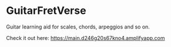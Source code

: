 # GuitarFretVerse
Guitar learning aid for scales, chords, arpeggios and so on.

Check it out here: https://main.d246g20s67kno4.amplifyapp.com
